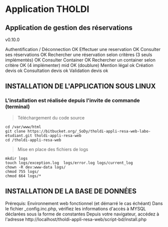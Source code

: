 
# Application THOLDI

## Application de gestion des réservations
v0.10.0

Authentification / Déconnection OK
Effectuer une reservation OK
Consulter ses réservations OK
Rechercher une réservation selon critères (3 seuls implémentés) OK
Consulter Container OK
Rechercher un container selon critère OK (4 implémenter) mid OK (doublure)
Mention légal ok
Création devis ok 
Consultation devis ok
Validation devis ok


## INSTALLATION DE L'APPLICATION SOUS LINUX 
### L'installation est réalisée depuis l'invite de commande (terminal)

>Téléchargement du code source 

    cd /var/www/html  
    git clone https://bitbucket.org/_SoDy/tholdi-appli-resa-web-labo-etudiant.git tholdi-appli-resa-web
    cd /tholdi-appli-resa-web

> Mise en place des fichiers de logs

	mkdir logs
	touch logs/exception.log  logs/error.log logs/current_log
	chown -R dev:www-data logs/
	chmod 755 logs/
	chmod 664 logs/*

## INSTALLATION DE LA BASE DE DONNÉES

Prérequis: Environnement web fonctionnel (et démarré le cas échéant)
Dans le fichier _config.inc.php, vérifiez les informations d'accès à MYSQL déclarées sous la forme de constantes
Depuis votre navigateur, accédez à l'adresse http://localhost/tholdi-appli-resa-web/script-bd/install.php


